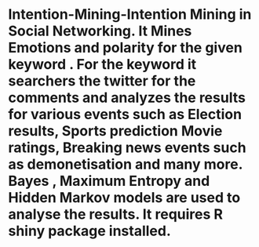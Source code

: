 # Intention-Mining-Intention Mining in Social Networking. It Mines Emotions and polarity for the given keyword . For the keyword it searchers the twitter for the comments and analyzes the results for various events such as Election results, Sports prediction Movie ratings, Breaking news events such as demonetisation and many more. Bayes , Maximum Entropy and Hidden Markov models are used to analyse the results. It requires R shiny package installed.
